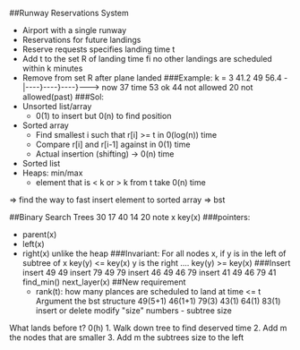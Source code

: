 ##Runway Reservations System
 - Airport with a single runway
 - Reservations for future landings
 - Reserve requests specifies landing time t
 - Add t to the set R of landing time fi no other landings are scheduled
within k minutes
 - Remove from set R after plane landed
###Example:
 k = 3
      41.2 49   56.4
 -|----}----}----}--->
  now 37              time
  53 ok
  44 not allowed
  20 not allowed(past)
###Sol:
 - Unsorted list/array
     + 0(1) to insert but 0(n) to find position
 - Sorted array
     + Find smallest i such that r[i] >= t in 0(log(n)) time
     + Compare r[i] and r[i-1] against in 0(1) time
     + Actual insertion (shifting) -> 0(n) time
 - Sorted list
 - Heaps: min/max
     + element that is < k or > k from t take 0(n) time

=> find the way to fast insert element to sorted array => bst

##Binary Search Trees
      30
   17     40
14     20
note x key(x)
###pointers:
- parent(x)
- left(x)
- right(x)
unlike the heap
###Invariant: For all nodes x, if y is in the left of subtree of x key(y) <= key(x)
y is the right .... key(y) >= key(x)
###Insert
  insert 49  49
  insert 79  49
                 79
  insert 46   49
            46   79
  insert 41   49
            46  79
          41
find_min()
next_layer(x)
##New requirement
  + rank(t): how many plances are scheduled to land at time <= t
Argument the bst structure
           49(5+1)
    46(1+1)       79(3)
43(1)        64(1)      83(1)
  insert or delete modify "size" numbers - subtree size

What lands before t? 0(h)
    1. Walk down tree to find deserved time
    2. Add m the nodes  that are smaller
    3. Add m the subtrees size to the left
  
  
